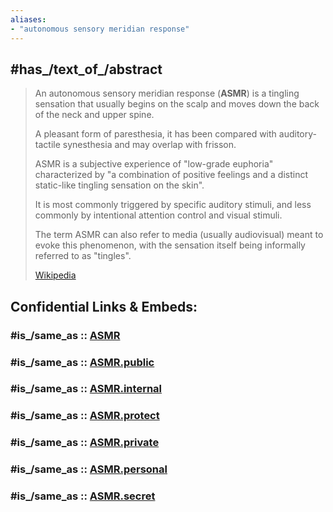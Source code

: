 ```yaml
---
aliases:
- "autonomous sensory meridian response"
---
```


## #has_/text_of_/abstract 

> An autonomous sensory meridian response (**ASMR**) is a tingling sensation 
> that usually begins on the scalp and moves down the back of the neck and upper spine. 
> 
> A pleasant form of paresthesia, it has been compared with auditory-tactile synesthesia 
> and may overlap with frisson. 
> 
> ASMR is a subjective experience of "low-grade euphoria" characterized by 
> "a combination of positive feelings and a distinct static-like tingling sensation on the skin". 
> 
> It is most commonly triggered by specific auditory stimuli, 
> and less commonly by intentional attention control and visual stimuli.
>
> The term ASMR can also refer to media (usually audiovisual) meant to evoke this phenomenon, 
> with the sensation itself being informally referred to as "tingles".
>
> [Wikipedia](https://en.wikipedia.org/wiki/ASMR) 


## Confidential Links & Embeds: 

### #is_/same_as :: [ASMR](/_Standards/Society/Communication/Media/Movie/Actor/British_Actor/ASMR.md) 

### #is_/same_as :: [ASMR.public](/_public/Society/Communication/Media/Movie/Actor/British_Actor/ASMR.public.md) 

### #is_/same_as :: [ASMR.internal](/_internal/Society/Communication/Media/Movie/Actor/British_Actor/ASMR.internal.md) 

### #is_/same_as :: [ASMR.protect](/_protect/Society/Communication/Media/Movie/Actor/British_Actor/ASMR.protect.md) 

### #is_/same_as :: [ASMR.private](/_private/Society/Communication/Media/Movie/Actor/British_Actor/ASMR.private.md) 

### #is_/same_as :: [ASMR.personal](/_personal/Society/Communication/Media/Movie/Actor/British_Actor/ASMR.personal.md) 

### #is_/same_as :: [ASMR.secret](/_secret/Society/Communication/Media/Movie/Actor/British_Actor/ASMR.secret.md)


